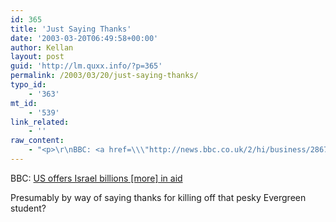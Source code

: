 ```yaml
---
id: 365
title: 'Just Saying Thanks'
date: '2003-03-20T06:49:58+00:00'
author: Kellan
layout: post
guid: 'http://lm.quxx.info/?p=365'
permalink: /2003/03/20/just-saying-thanks/
typo_id:
    - '363'
mt_id:
    - '539'
link_related:
    - ''
raw_content:
    - "<p>\r\nBBC: <a href=\\\"http://news.bbc.co.uk/2/hi/business/2867619.stm\\\">US offers Israel billions [more] in aid</a>\r\n</p>\r\n<p>\r\nPresumably by way of saying thanks for killing off that pesky Evergreen student?\r\n</p>"
---
```


BBC: [US offers Israel billions [more] in aid](http://news.bbc.co.uk/2/hi/business/2867619.stm)

Presumably by way of saying thanks for killing off that pesky Evergreen student?